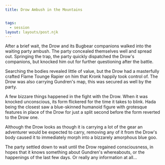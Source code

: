 ```yaml
---
title: Drow Ambush in the Mountains


tags:
  - session
layout: layouts/post.njk
---
```


After a brief wait, the Drow and its Bugbear companions walked into the waiting party ambush. The party concealed themselves well and spread out. Springing the trap, the party quickly dispatched the Drow's companions, but knocked him out for further questioning after the battle.

Searching the bodies revealed little of value, but the Drow had a masterfully crafted Flame Tounge Rapier on him that Kronk happily took control of. The Drow was also carrying Gundren's map, this was secured as well by the party.

A few bizzare things happened in the fight with the Drow. When it was knocked unconscious, its form flickered for the time it takes to blink. Hada being the closest saw a blue-skinned humanoid figure with grotesque features in place of the Drow for just a split second before the form reverted to the Drow one.

Although the Drow looks as though it is carrying a lot of the gear an adventurer would be expected to carry, removing any of it from the Drow's body caused it to immediately morph into a bizzarely amorphous blue goo.

The party settled down to wait until the Drow regained consciousness, in hopes that it knows something about Gundren's whereabouts, or the happenings of the last few days. Or really any information at all...
